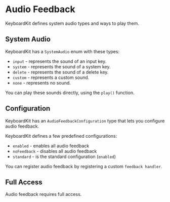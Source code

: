 # Audio Feedback

KeyboardKit defines system audio types and ways to play them.


## System Audio

KeyboardKit has a `SystemAudio` enum with these types:

*  `input` - represents the sound of an input key.
*  `system` - represents the sound of a system key.
*  `delete` - represents the sound of a delete key.
*  `custom` - represents a custom sound.
*  `none` - represents no sound.

You can play these sounds directly, using the `play()` function.


## Configuration

KeyboardKit has an `AudioFeedbackConfiguration` type that lets you configure audio feedback.

KeyboardKit defines a few predefined configurations:

* `enabled` - enables all audio feedback 
* `noFeedback` - disables all audio feedback
* `standard` - is the standard configuration (`enabled`)

You can register audio feedback by registering a custom `feedback handler`.


## Full Access

Audio feedback requires full access. 

